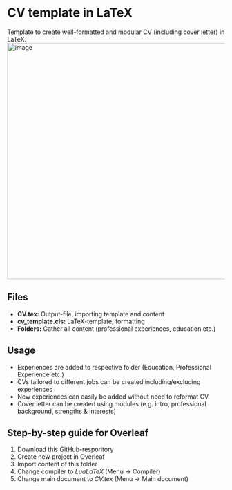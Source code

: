 # CV template in LaTeX
Template to create well-formatted and modular CV (including cover letter) in LaTeX. 
<img width="546" alt="image" src="https://github.com/PontusHovb/CV-Template/assets/67122081/15db2a41-4afd-4c08-9014-09ea76548edd">

## Files
- **CV.tex:** Output-file, importing template and content
- **cv_template.cls:** LaTeX-template, formatting
- **Folders:** Gather all content (professional experiences, education etc.)

## Usage
- Experiences are added to respective folder (Education, Professional Experience etc.)
- CVs tailored to different jobs can be created including/excluding experiences
- New experiences can easily be added without need to reformat CV
- Cover letter can be created using modules (e.g. intro, professional background, strengths & interests)

## Step-by-step guide for Overleaf
1. Download this GitHub-resporitory
2. Create new project in Overleaf
3. Import content of this folder
4. Change compiler to _LuaLaTeX_ (Menu -> Compiler)
5. Change main document to _CV.tex_ (Menu -> Main document)
